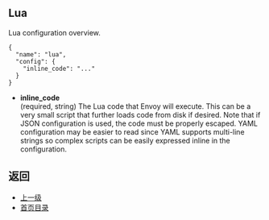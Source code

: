 ## Lua
Lua configuration overview.

```
{
  "name": "lua",
  "config": {
    "inline_code": "..."
  }
}
```
- **inline_code**<br />
	(required, string) The Lua code that Envoy will execute. This can be a very small script that further loads code from disk if desired. Note that if JSON configuration is used, the code must be properly escaped. YAML configuration may be easier to read since YAML supports multi-line strings so complex scripts can be easily expressed inline in the configuration.


## 返回
- [上一级](../HTTPfilters.md)
- [首页目录](../../README.md)